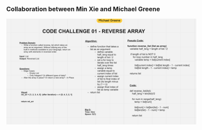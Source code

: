 ### Collaboration between Min Xie and Michael Greene

![Whiteboard](https://github.com/minxie97/data-structures-and-algorithms/blob/array-reverse/python/code_challenges/array_reverse/array-reverse.png)

